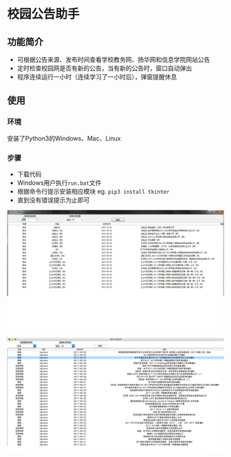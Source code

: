 # 校园公告助手

## 功能简介
- 可根据公告来源、发布时间查看学校教务网、扬华网和信息学院网站公告
- 定时检查校园网是否有新的公告，当有新的公告时，窗口自动弹出
- 程序连续运行一小时（连续学习了一小时后），弹窗提醒休息

## 使用

### 环境 
安装了Python3的Windows、Mac、Linux

### 步骤
- 下载代码
- Windows用户执行`run.bat`文件
- 根据命令行提示安装相应模块 eg. `pip3 install tkinter`
- 直到没有错误提示为止即可

![eg](截图.png)

![eg](mac.png)

